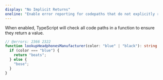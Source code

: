 ```yaml
---
display: "No Implicit Returns"
oneline: "Enable error reporting for codepaths that do not explicitly return in a function."
---
```


When enabled, TypeScript will check all code paths in a function to ensure they return a value.

```ts twoslash
// @errors: 2366 2322
function lookupHeadphonesManufacturer(color: "blue" | "black"): string {
  if (color === "blue") {
    return "beats";
  } else {
    "bose";
  }
}
```
